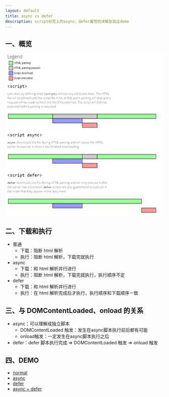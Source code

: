 ```yaml
---
layout: default
title: async vs defer
description: script标签上的async、defer属性的详解及验证demo
---
```


## 一、概览

![](async-defer.png)

## 二、下载和执行

- 普通
  - 下载：阻断 html 解析
  - 执行：阻断 html 解析，下载完就执行
- async
  - 下载：和 html 解析并行进行
  - 执行：阻断 html 解析，下载完就执行，执行顺序不定
- defer
  - 下载：和 html 解析并行进行
  - 执行：在 html 解析完成后才执行，执行顺序和下载顺序一致

## 三、与 DOMContentLoaded、onload 的关系

- async：可以理解成独立脚本
  - DOMContentLoaded 触发：发生在async脚本执行前后都有可能
  - onload触发：一定发生在async脚本执行之后
- defer：defer 脚本执行完成 => DOMContentLoaded 触发 => onload 触发

## 四、DEMO
- [normal](/html/normal.html)
- [async](/html/async.html)
- [defer](/html/async.html)
- [async + defer](/html/async-and-defer.html)
